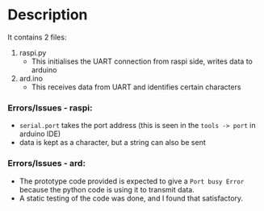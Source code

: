 # Description
It contains 2 files:
1. raspi.py
	+ This initialises the UART connection from raspi side, writes data to arduino
2. ard.ino
	+ This receives data from UART and identifies certain characters

### Errors/Issues - raspi:
+ `serial.port` takes the port address (this is seen in the `tools -> port` in arduino IDE)
+ data is kept as a character, but a string can also be sent

### Errors/Issues - ard:
+ The prototype code provided is expected to give a `Port busy Error` because the python code is using it to transmit data. 
+ A static testing of the code was done, and I found that satisfactory.
